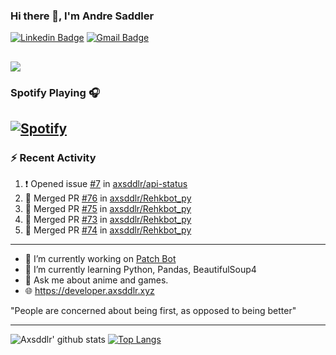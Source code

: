 ### Hi there 👋, I'm Andre Saddler
[![Linkedin Badge](https://img.shields.io/badge/-andrexsaddler-blue?style=flat-square&logo=Linkedin&logoColor=white&link=https://www.linkedin.com/in/andrexsaddler/)](https://www.linkedin.com/in/andrexsaddler/)
[![Gmail Badge](https://img.shields.io/badge/-contact@rehkloos.com-c14438?style=flat-square&logo=Gmail&logoColor=white&link=mailto:contact@rehkloos.com)](mailto:contact@rehkloos.com)

![](https://komarev.com/ghpvc/?username=axsddlr&color=dc143c)
---
### Spotify Playing 🎧

[![Spotify](https://novatorem.rehkloos.vercel.app/api/spotify)](https://open.spotify.com/user/Rehkloos)
---

### :zap: Recent Activity

<!--START_SECTION:activity-->
1. ❗️ Opened issue [#7](https://github.com/axsddlr/api-status/issues/7) in [axsddlr/api-status](https://github.com/axsddlr/api-status)
2. 🎉 Merged PR [#76](https://github.com/axsddlr/Rehkbot_py/pull/76) in [axsddlr/Rehkbot_py](https://github.com/axsddlr/Rehkbot_py)
3. 🎉 Merged PR [#75](https://github.com/axsddlr/Rehkbot_py/pull/75) in [axsddlr/Rehkbot_py](https://github.com/axsddlr/Rehkbot_py)
4. 🎉 Merged PR [#73](https://github.com/axsddlr/Rehkbot_py/pull/73) in [axsddlr/Rehkbot_py](https://github.com/axsddlr/Rehkbot_py)
5. 🎉 Merged PR [#74](https://github.com/axsddlr/Rehkbot_py/pull/74) in [axsddlr/Rehkbot_py](https://github.com/axsddlr/Rehkbot_py)
<!--END_SECTION:activity-->

---

- 🔭 I’m currently working on [Patch Bot](https://github.com/axsddlr/patch_bot)
- 🌱 I’m currently learning Python, Pandas, BeautifulSoup4
- 💬 Ask me about anime and games.
- 🌐 https://developer.axsddlr.xyz

"People are concerned about being first, as opposed to being better"

---
![Axsddlr' github stats](https://github-readme-stats.vercel.app/api?username=axsddlr&count_private=true)
[![Top Langs](https://github-readme-stats.vercel.app/api/top-langs/?username=axsddlr&layout=compact)](https://github.com/anuraghazra/github-readme-stats)
